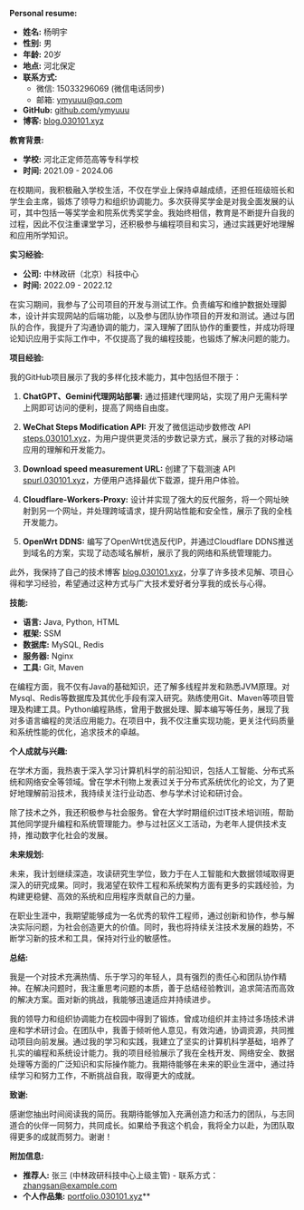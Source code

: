 **Personal resume:**

- **姓名:** 杨明宇
- **性别:** 男
- **年龄:** 20岁
- **地点:** 河北保定
- **联系方式:** 
  - 微信: 15033296069 (微信电话同步)
  - 邮箱: ymyuuu@qq.com
- **GitHub:** [github.com/ymyuuu](https://github.com/ymyuuu)
- **博客:** [blog.030101.xyz](https://blog.030101.xyz)

**教育背景:**

- **学校:** 河北正定师范高等专科学校
- **时间:** 2021.09 - 2024.06

在校期间，我积极融入学校生活，不仅在学业上保持卓越成绩，还担任班级班长和学生会主席，锻炼了领导力和组织协调能力。多次获得奖学金是对我全面发展的认可，其中包括一等奖学金和院系优秀奖学金。我始终相信，教育是不断提升自我的过程，因此不仅注重课堂学习，还积极参与编程项目和实习，通过实践更好地理解和应用所学知识。

**实习经验:**

- **公司:** 中林政研（北京）科技中心
- **时间:** 2022.09 - 2022.12

在实习期间，我参与了公司项目的开发与测试工作。负责编写和维护数据处理脚本，设计并实现网站的后端功能，以及参与团队协作项目的开发和测试。通过与团队的合作，我提升了沟通协调的能力，深入理解了团队协作的重要性，并成功将理论知识应用于实际工作中，不仅提高了我的编程技能，也锻炼了解决问题的能力。

**项目经验:**

我的GitHub项目展示了我的多样化技术能力，其中包括但不限于：

1. **ChatGPT、Gemini代理网站部署:** 通过搭建代理网站，实现了用户无需科学上网即可访问的便利，提高了网络自由度。

2. **WeChat Steps Modification API:** 开发了微信运动步数修改 API [steps.030101.xyz](https://steps.030101.xyz)，为用户提供更灵活的步数记录方式，展示了我的对移动端应用的理解和开发能力。

3. **Download speed measurement URL:** 创建了下载测速 API [spurl.030101.xyz](https://spurl.030101.xyz)，方便用户选择最优下载源，提升用户体验。

4. **Cloudflare-Workers-Proxy:** 设计并实现了强大的反代服务，将一个网址映射到另一个网址，并处理跨域请求，提升网站性能和安全性，展示了我的全栈开发能力。

5. **OpenWrt DDNS:** 编写了OpenWrt优选反代IP，并通过Cloudflare DDNS推送到域名的方案，实现了动态域名解析，展示了我的网络和系统管理能力。

此外，我保持了自己的技术博客 [blog.030101.xyz](https://blog.030101.xyz)，分享了许多技术见解、项目心得和学习经验，希望通过这种方式与广大技术爱好者分享我的成长与心得。

**技能:**

- **语言:** Java, Python, HTML
- **框架:** SSM
- **数据库:** MySQL, Redis
- **服务器:** Nginx
- **工具:** Git, Maven

在编程方面，我不仅有Java的基础知识，还了解多线程并发和熟悉JVM原理。对Mysql、Redis等数据库及其优化手段有深入研究。熟练使用Git、Maven等项目管理及构建工具。Python编程熟练，曾用于数据处理、脚本编写等任务，展现了我对多语言编程的灵活应用能力。在项目中，我不仅注重实现功能，更关注代码质量和系统性能的优化，追求技术的卓越。

**个人成就与兴趣:**

在学术方面，我热衷于深入学习计算机科学的前沿知识，包括人工智能、分布式系统和网络安全等领域。曾在学术刊物上发表过关于分布式系统优化的论文，为了更好地理解前沿技术，我持续关注行业动态、参与学术讨论和研讨会。

除了技术之外，我还积极参与社会服务。曾在大学时期组织过IT技术培训班，帮助其他同学提升编程和系统管理能力。参与过社区义工活动，为老年人提供技术支持，推动数字化社会的发展。

**未来规划:**

未来，我计划继续深造，攻读研究生学位，致力于在人工智能和大数据领域取得更深入的研究成果。同时，我渴望在软件工程和系统架构方面有更多的实践经验，为构建更稳健、高效的系统和应用程序贡献自己的力量。

在职业生涯中，我期望能够成为一名优秀的软件工程师，通过创新和协作，参与解决实际问题，为社会创造更大的价值。同时，我也将持续关注技术发展的趋势，不断学习新的技术和工具，保持对行业的敏感性。

**总结:**

我是一个对技术充满热情、乐于学习的年轻人，具有强烈的责任心和团队协作精神。在解决问题时，我注重思考问题的本质，善于总结经验教训，追求简洁而高效的解决方案。面对新的挑战，我能够迅速适应并持续进步。

我的领导力和组织协调能力在校园中得到了锻炼，曾成功组织并主持过多场技术讲座和学术研讨会。在团队中，我善于倾听他人意见，有效沟通，协调资源，共同推动项目向前发展。通过我的学习和实践，我建立了坚实的计算机科学基础，培养了扎实的编程和系统设计能力。我的项目经验展示了我在全栈开发、网络安全、数据处理等方面的广泛知识和实际操作能力。我期待能够在未来的职业生涯中，通过持续学习和努力工作，不断挑战自我，取得更大的成就。

**致谢:**

感谢您抽出时间阅读我的简历。我期待能够加入充满创造力和活力的团队，与志同道合的伙伴一同努力，共同成长。如果给予我这个机会，我将全力以赴，为团队取得更多的成就而努力。谢谢！

**附加信息:**

- **推荐人:** 张三 (中林政研科技中心上级主管) - 联系方式：zhangsan@example.com
- **个人作品集:** [portfolio.030101.xyz](https://portfolio.030101.xyz)**
